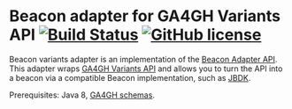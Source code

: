# Beacon adapter for GA4GH Variants API [![Build Status](https://travis-ci.org/mcupak/beacon-adapter-variants.svg?branch=develop)](https://travis-ci.org/mcupak/beacon-adapter-variants) [![GitHub license](https://img.shields.io/badge/license-Apache%202-blue.svg)](https://raw.githubusercontent.com/mcupak/beacon-adapter-variants/develop/LICENSE)

Beacon variants adapter is an implementation of the [Beacon Adapter API](https://github.com/mcupak/beacon-adapter-api). This adapter wraps [GA4GH Variants API](http://ga4gh-schemas.readthedocs.io/en/latest/api/variants.html) and allows you to turn the API into a beacon via a compatible Beacon implementation, such as [JBDK](https://github.com/mcupak/beacon-java).

Prerequisites: Java 8, [GA4GH schemas](https://github.com/ga4gh/schemas/releases/tag/v0.6.0a8).
